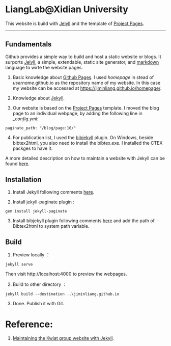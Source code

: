 # LiangLab@Xidian University

This website is build with [Jelyll](https://jekyllrb.com/docs/) and the template of [Project Pages](http://projectpages.github.io/project-pages/).


-------------

Fundamentals
-------------
Github provides a simple way to build and host a static website or blogs. It surports [Jelyll](https://jekyllrb.com/docs/), a simple, extendable, static site generator, and [markdown](http://www.markdown.cn/) language to wirte the website pages. 

1. Basic knowledge about [Github Pages](https://pages.github.com/). I used *homepage* in stead of *username*.github.io as the repository name of my website. In this case my website can be accessed at https://jiminliang.github.io/homepage/.

2. Knowledge about [Jekyll](https://jekyllrb.com/docs/). 

3. Our website is based on the [Project Pages](http://projectpages.github.io/project-pages/) template. I moved the blog page to an individual webpage, by adding the following line in *_config.yml*:
```
paginate_path: "/blog/page:10/"
```
4. For publication list, I used the [bibjekyll](https://github.com/pablooliveira/bibjekyll) plugin. On Windows, beside bibtex2html, you also need to install the bibtex.exe. I installed the CTEX packges to have it. 

A more detailed description on how to maintain a website with Jekyll can be found [here](https://github.com/kdsec/kdsec.github.io).


Installation
-------------
1. Install Jekyll following comments [here](https://jekyllrb.com/docs/installation/windows/).

2. Install jekyll-paginate plugin :
```
gem install jekyll-paginate
```

3. Install bibjekyll plugin following comments [here](https://github.com/pablooliveira/bibjekyll) and add the path of Bibtex2html to system path variable. 


Build
-------------
1. Preview locally ：
```
jekyll serve
```
Then visit http://localhost:4000 to preview the webpages. 

2. Build to other directory ：
```
jekyll build --destination ..\jiminliang.github.io
```

3. Done. Publish it with Git. 



# Reference:
1. [Maintaining the Kwiat group website with Jekyll](https://github.com/kdsec/kdsec.github.io). 
